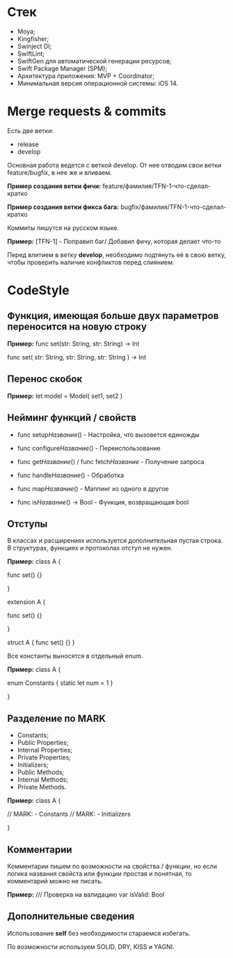 # Стек

- Moya;
- Kingfisher;
- Swinject DI;
- SwiftLint;
- SwiftGen для автоматической генерации ресурсов;
- Swift Package Manager (SPM);
- Архитектура приложения: MVP + Coordinator;
- Минимальная версия операционной системы: iOS 14.

# Merge requests & commits

Есть две ветки:

- release
- develop

Основная работа ведется с веткой develop. От нее отводим свои ветки feature/bugfix, в нее же и вливаем.

**Пример создания ветки фичи:**
feature/фамилия/TFN-1-что-сделал-кратко

**Пример создания ветки фикса бага:**
bugfix/фамилия/TFN-1-что-сделал-кратко

Коммиты пишутся на русском языке.

**Пример:**
[TFN-1] - Поправил баг/ Добавил фичу, которая делает что-то

Перед влитием в ветку **develop**, необходимо подтянуть её в свою ветку, чтобы проверить наличие конфликтов перед слиянием.

# CodeStyle

## Функция, имеющая больше двух параметров переносится на новую строку

**Пример:**
func set(str: String, str: String) -> Int

func set(
    str: String, 
    str: String, 
    str: String
) -> Int

## Перенос скобок

**Пример:**
let model = Model(
set1,
set2
)

## Нейминг функций / свойств

- func setup*Название*() - Настройка, что вызовется единожды

- func configure*Название*() - Переиспользование

- func get*Название*() / func fetch*Название* - Получение запроса

- func handle*Название*() - Обработка

- func map*Название*() - Маппинг из одного в другое

- func is*Название*() -> Bool - Функция, возвращающая bool

## Отступы

В классах и расширениях используется дополнительная пустая строка.
В структурах, функциях и протоколах отступ не нужен.

**Пример:**
class A {

func set() {}

}

extension A {

func set() {}

}

struct A {
func set() {}
}

Все константы выносятся в отдельный enum.

**Пример:**
class A {

enum Constants {
    static let num = 1
}

}

## Разделение по MARK

- Constants;
- Public Properties;
- Internal Properties;
- Private Properties;
- Initializers;
- Public Methods;
- Internal Methods;
- Private Methods.

**Пример:**
class A {

// MARK: - Constants
// MARK: - Initializers

}

## Комментарии

Комментарии пишем по возможности на свойства / функции, но если логика названия свойста или функции простая и понятная, то комментарий можно не писать.

**Пример:**
/// Проверка на валидацию
var isValid: Bool

## Дополнительные сведения

Использование **self** без необходимости стараемся избегать.

По возможности используем SOLID, DRY, KISS и YAGNI.
